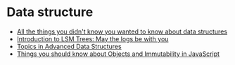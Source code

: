 # Data structure

- [All the things you didn't know you wanted to know about data structures](https://github.com/thejameskyle/itsy-bitsy-data-structures)
- [Introduction to LSM Trees: May the logs be with you](https://priyankvex.wordpress.com/2019/04/28/introduction-to-lsm-trees-may-the-logs-be-with-you/)
- [Topics in Advanced Data Structures](https://news.ycombinator.com/item?id=19780387)
- [Things you should know about Objects and Immutability in JavaScript](https://cheesecakelabs.com/blog/objects-immutability-javascript/)
